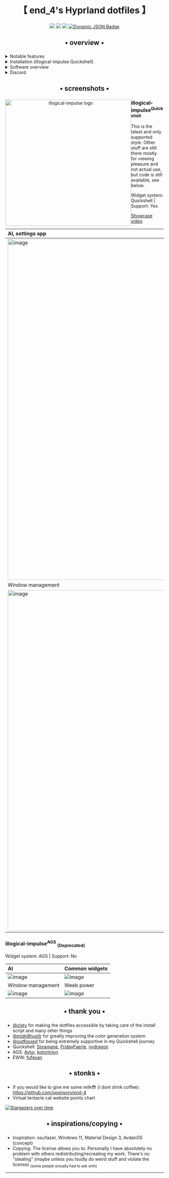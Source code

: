 <div align="center">
    <h1>【 end_4's Hyprland dotfiles 】</h1>
    <h3></h3>
</div>

<div align="center"> 

![](https://img.shields.io/github/last-commit/end-4/dots-hyprland?&style=for-the-badge&color=8ad7eb&logo=git&logoColor=D9E0EE&labelColor=1E202B)
![](https://img.shields.io/github/stars/end-4/dots-hyprland?style=for-the-badge&logo=andela&color=86dbd7&logoColor=D9E0EE&labelColor=1E202B)
![](https://img.shields.io/github/repo-size/end-4/dots-hyprland?color=86dbce&label=SIZE&logo=protondrive&style=for-the-badge&logoColor=D9E0EE&labelColor=1E202B)
<a href="https://discord.gg/GtdRBXgMwq"> <img alt="Dynamic JSON Badge" src="https://img.shields.io/badge/dynamic/json?url=https%3A%2F%2Fdiscordapp.com%2Fapi%2Finvites%2FGtdRBXgMwq%3Fwith_counts%3Dtrue&query=approximate_member_count&style=for-the-badge&logo=discord&logoColor=D9E0EE&label=discord&labelColor=%231E202B&color=86dbc0&link=https%3A%2F%2Fdiscord.gg%2FGtdRBXgMwq"> </a>

</div>

<div align="center">
    <h2>• overview •</h2>
    <h3></h3>
</div>

 <details> 
  <summary>Notable features</summary>
     
  - **Overview**: Shows open apps with live previews. Type to search/calculate/run
  - **AI**: Gemini API and Ollama models
  - **Autogenerated colors**: Accessible and beautiful Material colors based on wallpaper
  - **Transparent installation**: Every command is shown before it's run
</details>
<details> 
  <summary>Installation (illogical-impulse Quickshell)</summary>

   - Just run `bash <(curl -s https://ii.clsty.link/setup)`
     - Or, clone this repo and run `./install.sh`
     - See [document](https://ii.clsty.link/en/ii-qs/01setup/) for details.
   - **Default keybinds**: Should be somewhat familiar to Windows or GNOME users. Important ones:
     - `Super`+`/` = keybind list
     - `Super`+`Enter` = terminal
     - If for whatever reason the keybind list widget does not work, here's an image:
     <img width="1412" height="828" alt="image" src="https://github.com/user-attachments/assets/8f7bd216-9e03-47e3-8709-0008772a4133" />


</details>

<details>
  <summary>Software overview</summary>


  | Software | Purpose |
  | ------------- | ------------- |
  | [Hyprland](https://github.com/hyprwm/hyprland) | The compositor (manages and renders windows) |
  | [Quickshell](https://quickshell.outfoxxed.me/) | A QtQuick-based widget system, used for the status bar, sidebars, etc. |

  - For the full list of dependencies, see the [dist-arch folder](https://github.com/end-4/dots-hyprland/tree/main/dist-arch)
  - THERE IS NO WAYBAR STOP FUCKING CALLING EVERY BAR WAYBAR
</details>

<details>
    <summary>Discord</summary>
        <a href="https://discord.gg/GtdRBXgMwq"> Server link </a> | I hope this provides a friendlier environment for support without needing me to personally accept every friend request/DM. For real issues, prefer GitHub

</details>

<div align="center">
    <h2>• screenshots •</h2>
    <h3></h3>
</div>

<div align="center">
    <img src=".github/assets/illogical-impulse.svg" alt="illogical-impulse logo" style="float:left; width:400;">
</div>

### illogical-impulse<sup>Quickshell</sup>

This is the latest and only supported style. Other stuff are still there mostly for viewing pleasure and not actual use, but code is still available, see below.

Widget system: Quickshell | Support: Yes

[Showcase video](https://www.youtube.com/watch?v=RPwovTInagE)

| AI, settings app | Some widgets |
|:---|:---------------|
| <img width="1920" height="1080" alt="image" src="https://github.com/user-attachments/assets/7b98a354-4489-4a46-aa6a-d08616e77399" /> | <img width="1920" height="1080" alt="image" src="https://github.com/user-attachments/assets/50009d7f-e456-4200-bc41-49b29abbafe3" /> |
| Window management | Weeb power |
| <img width="1920" height="1080" alt="image" src="https://github.com/user-attachments/assets/e77a7c96-1905-4126-a2a0-434f818825a2" /> | <img width="1920" height="1080" alt="image" src="https://github.com/user-attachments/assets/c8544e99-8881-477f-b83a-d6e35c0184a1" /> |

### illogical-impulse<sup>AGS</sup> <sub>(Deprecated)</sub>

Widget system: AGS | Support: No

| AI | Common widgets |
|:---|:---------------|
| ![image](https://github.com/user-attachments/assets/9d7af13f-89ef-470d-ba78-d2288b79cf60) | ![image](https://github.com/end-4/dots-hyprland/assets/97237370/406b72b6-fa38-4f0d-a6c4-4d7d5d5ddcb7) |
| Window management | Weeb power |
| ![image](https://github.com/user-attachments/assets/02983b9b-79ba-4c25-8717-90bef2357ae5) | ![image](https://github.com/user-attachments/assets/bbb332ec-962a-4e88-a95b-486d0bd8ce76) |

<div align="center">
    <h2>• thank you •</h2>
    <h3></h3>
</div>

 - [@clsty](https://github.com/clsty) for making the dotfiles accessible by taking care of the install script and many other things
 - [@midn8hustlr](https://github.com/midn8hustlr) for greatly improving the color generation system
 - [@outfoxxed](https://github.com/outfoxxed/) for being extremely supportive in my Quickshell journey
 - Quickshell: [Soramane](https://github.com/caelestia-dots/shell/), [FridayFaerie](https://github.com/FridayFaerie/quickshell), [nydragon](https://github.com/nydragon/nysh)
 - AGS: [Aylur](https://github.com/Aylur/dotfiles/tree/ags-pre-ts), [kotontrion](https://github.com/kotontrion/dotfiles)
 - EWW: [fufexan](https://github.com/fufexan/dotfiles)

<div align="center">
    <h2>• stonks •</h2>
    <h3></h3>
</div>

- If you would like to give me some milk😳 (i dont drink coffee): https://github.com/sponsors/end-4
- Virtual tentacle cat website points chart

[![Stargazers over time](https://starchart.cc/end-4/dots-hyprland.svg?variant=adaptive)](https://starchart.cc/end-4/dots-hyprland)


<div align="center">
    <h2>• inspirations/copying •</h2>
    <h3></h3>
</div>

 - Inspiration: osu!lazer, Windows 11, Material Design 3, AvdanOS (concept)
 - Copying: The license allows you to. Personally I have absolutely no problem with others redistributing/recreating my work. There's no "stealing" (maybe unless you loudly do weird stuff and violate the license) <sub>(some people actually had to ask smh)</sub>

---
